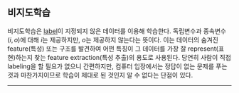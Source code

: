 ## 비지도학습

비지도학습은 [label](https://github.com/976520/TIL/blob/main/AI/Machine%20Learning/label.md)이 지정되지 않은 데이터를 이용해 학습한다. 독립변수과 종속변수 $(i, o)$에 대해 $i$는 제공하지만, $o$는 제공하지 않는다는 뜻이다. 이는 데이터의 숨겨진 feature(특성) 또는 구조를 발견하여 어떤 특징이 그 데이터를 가장 잘 represent(표현)하는지 찾는 feature extraction(특성 추출)의 용도로 사용된다. 당연히 사람이 직접 labeling을 할 필요가 없으니 간편하지만, 컴퓨터 입장에서는 정답이 없는 문제를 푸는 것과 마찬가지이므로 학습이 제대로 된 것인지 알 수 없다는 단점이 있다.

---
